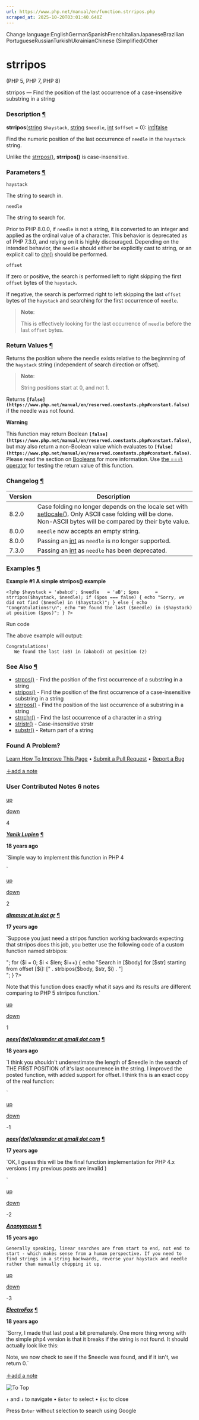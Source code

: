 ```yaml
---
url: https://www.php.net/manual/en/function.strripos.php
scraped_at: 2025-10-20T03:01:40.640Z
---
```


Change language:EnglishGermanSpanishFrenchItalianJapaneseBrazilian PortugueseRussianTurkishUkrainianChinese (Simplified)Other

# strripos

(PHP 5, PHP 7, PHP 8)

strripos — Find the position of the last occurrence of a case-insensitive substring in a string

### Description [¶](https://www.php.net/manual/en/function.strripos.php\#refsect1-function.strripos-description)

**strripos**([string](https://www.php.net/manual/en/language.types.string.php) `$haystack`, [string](https://www.php.net/manual/en/language.types.string.php) `$needle`, [int](https://www.php.net/manual/en/language.types.integer.php) `$offset` = 0): [int](https://www.php.net/manual/en/language.types.integer.php)\|[false](https://www.php.net/manual/en/language.types.singleton.php)

Find the numeric position of the last occurrence of
`needle` in the `haystack` string.



Unlike the [strrpos()](https://www.php.net/manual/en/function.strrpos.php), **strripos()** is
case-insensitive.


### Parameters [¶](https://www.php.net/manual/en/function.strripos.php\#refsect1-function.strripos-parameters)

`haystack`

The string to search in.


`needle`

The string to search for.


Prior to PHP 8.0.0, if `needle` is not a string, it is converted
to an integer and applied as the ordinal value of a character.
This behavior is deprecated as of PHP 7.3.0, and relying on it is highly
discouraged. Depending on the intended behavior, the
`needle` should either be explicitly cast to string,
or an explicit call to [chr()](https://www.php.net/manual/en/function.chr.php) should be performed.


`offset`


If zero or positive, the search is performed left to right skipping the
first `offset` bytes of the
`haystack`.


If negative, the search is performed right to left skipping the
last `offset` bytes of the
`haystack` and searching for the first occurrence
of `needle`.


> **Note**:
>
>
> This is effectively looking for the last occurrence of
> `needle` before the last
> `offset` bytes.

### Return Values [¶](https://www.php.net/manual/en/function.strripos.php\#refsect1-function.strripos-returnvalues)

Returns the position where the needle exists relative to the beginnning of
the `haystack` string (independent of search direction
or offset).


> **Note**:
>
> String positions start at 0, and not 1.

Returns **`[false](https://www.php.net/manual/en/reserved.constants.php#constant.false)`** if the needle was not found.


**Warning**

This function may
return Boolean **`[false](https://www.php.net/manual/en/reserved.constants.php#constant.false)`**, but may also return a non-Boolean value which
evaluates to **`[false](https://www.php.net/manual/en/reserved.constants.php#constant.false)`**. Please read the section on [Booleans](https://www.php.net/manual/en/language.types.boolean.php) for more
information. Use [the ===\\
operator](https://www.php.net/manual/en/language.operators.comparison.php) for testing the return value of this
function.

### Changelog [¶](https://www.php.net/manual/en/function.strripos.php\#refsect1-function.strripos-changelog)

| Version | Description |
| --- | --- |
| 8.2.0 | Case folding no longer depends on the locale set with<br> [setlocale()](https://www.php.net/manual/en/function.setlocale.php). Only ASCII case folding will be done.<br> Non-ASCII bytes will be compared by their byte value. |
| 8.0.0 | `needle` now accepts an empty string. |
| 8.0.0 | Passing an [int](https://www.php.net/manual/en/language.types.integer.php) as `needle` is no longer supported. |
| 7.3.0 | Passing an [int](https://www.php.net/manual/en/language.types.integer.php) as `needle` has been deprecated. |

### Examples [¶](https://www.php.net/manual/en/function.strripos.php\#refsect1-function.strripos-examples)

**Example #1 A simple **strripos()** example**

`<?php
$haystack = 'ababcd';
$needle   = 'aB';
$pos      = strripos($haystack, $needle);
if ($pos === false) {
    echo "Sorry, we did not find ($needle) in ($haystack)";
} else {
    echo "Congratulations!\n";
    echo "We found the last ($needle) in ($haystack) at position ($pos)";
}
?>`

Run code

The above example will output:

```
Congratulations!
   We found the last (aB) in (ababcd) at position (2)
```

### See Also [¶](https://www.php.net/manual/en/function.strripos.php\#refsect1-function.strripos-seealso)

- [strpos()](https://www.php.net/manual/en/function.strpos.php) \- Find the position of the first occurrence of a substring in a string
- [stripos()](https://www.php.net/manual/en/function.stripos.php) \- Find the position of the first occurrence of a case-insensitive substring in a string
- [strrpos()](https://www.php.net/manual/en/function.strrpos.php) \- Find the position of the last occurrence of a substring in a string
- [strrchr()](https://www.php.net/manual/en/function.strrchr.php) \- Find the last occurrence of a character in a string
- [stristr()](https://www.php.net/manual/en/function.stristr.php) \- Case-insensitive strstr
- [substr()](https://www.php.net/manual/en/function.substr.php) \- Return part of a string

### Found A Problem?

[Learn How To Improve This Page](https://github.com/php/doc-base/blob/master/README.md "This will take you to our contribution guidelines on GitHub")
•
[Submit a Pull Request](https://github.com/php/doc-en/blob/master/reference/strings/functions/strripos.xml)
•
[Report a Bug](https://github.com/php/doc-en/issues/new?body=From%20manual%20page:%20https:%2F%2Fphp.net%2Ffunction.strripos%0A%0A---)

[＋add a note](https://www.php.net/manual/add-note.php?sect=function.strripos&repo=en&redirect=https://www.php.net/manual/en/function.strripos.php)

### User Contributed Notes 6 notes

[up](https://www.php.net/manual/vote-note.php?id=76167&page=function.strripos&vote=up "Vote up!")

[down](https://www.php.net/manual/vote-note.php?id=76167&page=function.strripos&vote=down "Vote down!")

4


[**_Yanik Lupien_**](https://www.php.net/manual/en/function.strripos.php#76167) [¶](https://www.php.net/manual/en/function.strripos.php#76167)

**18 years ago**

`Simple way to implement this function in PHP 4
<?php
if (function_exists('strripos') == false) {
    function strripos($haystack, $needle) {
        return strlen($haystack) - strpos(strrev($haystack), $needle);
    }
}
?>`

[up](https://www.php.net/manual/vote-note.php?id=85941&page=function.strripos&vote=up "Vote up!")

[down](https://www.php.net/manual/vote-note.php?id=85941&page=function.strripos&vote=down "Vote down!")

2


[**_dimmav at in dot gr_**](https://www.php.net/manual/en/function.strripos.php#85941) [¶](https://www.php.net/manual/en/function.strripos.php#85941)

**17 years ago**

`Suppose you just need a stripos function working backwards expecting that strripos does this job, you better use the following code of a custom function named strbipos:
<?php
function strbipos($haystack="", $needle="", $offset=0) {
// Search backwards in $haystack for $needle starting from $offset and return the position found or false
    $len = strlen($haystack);
    $pos = stripos(strrev($haystack), strrev($needle), $len - $offset - 1);
    return ( ($pos === false) ? false : $len - strlen($needle) - $pos );
}
// Test
$body = "01234Xy7890XYz456xy90";
$str = "xY";
$len = strlen($body);
echo "TEST POSITIVE offset VALUES IN strbipos<br>";
for ($i = 0; $i < $len; $i++) {
    echo "Search in [$body] for [$str] starting from offset [$i]: [" . strbipos($body, $str, $i) . "]<br>";
}
?>
Note that this function does exactly what it says and its results are different comparing to PHP 5 strripos function.`

[up](https://www.php.net/manual/vote-note.php?id=78577&page=function.strripos&vote=up "Vote up!")

[down](https://www.php.net/manual/vote-note.php?id=78577&page=function.strripos&vote=down "Vote down!")

1


[**_peev\[dot\]alexander at gmail dot com_**](https://www.php.net/manual/en/function.strripos.php#78577) [¶](https://www.php.net/manual/en/function.strripos.php#78577)

**18 years ago**

`I think you shouldn't underestimate the length of $needle in the search of THE FIRST POSITION of it's last occurrence in the string. I improved the posted function, with added support for offset. I think this is an exact copy of the real function:
<?php
if(!function_exists("strripos")){
    function strripos($haystack, $needle, $offset=0) {
        if($offset<0){
            $temp_cut = strrev(  substr( $haystack, 0, abs($offset) )  );
        }
        else{
            $temp_cut = strrev(  substr( $haystack, $offset )  );
        }
        $pos = strlen($haystack) - (strpos($temp_cut, strrev($needle)) + $offset + strlen($needle));
        if ($pos == strlen($haystack)) { $pos = 0; }
        return $pos;
    }/* endfunction strripos*/
}/* endfunction exists strripos*/
?>`

[up](https://www.php.net/manual/vote-note.php?id=82650&page=function.strripos&vote=up "Vote up!")

[down](https://www.php.net/manual/vote-note.php?id=82650&page=function.strripos&vote=down "Vote down!")

 -1


[**_peev\[dot\]alexander at gmail dot com_**](https://www.php.net/manual/en/function.strripos.php#82650) [¶](https://www.php.net/manual/en/function.strripos.php#82650)

**17 years ago**

`OK, I guess this will be the final function implementation for PHP 4.x versions ( my previous posts are invalid )
<?php
if(!function_exists("stripos")){
    function stripos(  $str, $needle, $offset = 0  ){
        return strpos(  strtolower( $str ), strtolower( $needle ), $offset  );
    }/* endfunction stripos */
}/* endfunction exists stripos */
if(!function_exists("strripos")){
    function strripos(  $haystack, $needle, $offset = 0  ) {
        if(  !is_string( $needle )  )$needle = chr(  intval( $needle )  );
        if(  $offset < 0  ){
            $temp_cut = strrev(  substr( $haystack, 0, abs($offset) )  );
        }
        else{
            $temp_cut = strrev(    substr(   $haystack, 0, max(  ( strlen($haystack) - $offset ), 0  )   )    );
        }
        if(   (  $found = stripos( $temp_cut, strrev($needle) )  ) === FALSE   )return FALSE;
        $pos = (   strlen(  $haystack  ) - (  $found + $offset + strlen( $needle )  )   );
        return $pos;
    }/* endfunction strripos */
}/* endfunction exists strripos */
?>`

[up](https://www.php.net/manual/vote-note.php?id=99704&page=function.strripos&vote=up "Vote up!")

[down](https://www.php.net/manual/vote-note.php?id=99704&page=function.strripos&vote=down "Vote down!")

 -2


[**_Anonymous_**](https://www.php.net/manual/en/function.strripos.php#99704) [¶](https://www.php.net/manual/en/function.strripos.php#99704)

**15 years ago**

`Generally speaking, linear searches are from start to end, not end to start - which makes sense from a human perspective. If you need to find strings in a string backwards, reverse your haystack and needle rather than manually chopping it up.`

[up](https://www.php.net/manual/vote-note.php?id=76862&page=function.strripos&vote=up "Vote up!")

[down](https://www.php.net/manual/vote-note.php?id=76862&page=function.strripos&vote=down "Vote down!")

 -3


[**_ElectroFox_**](https://www.php.net/manual/en/function.strripos.php#76862) [¶](https://www.php.net/manual/en/function.strripos.php#76862)

**18 years ago**

`Sorry, I made that last post a bit prematurely.  One more thing wrong with the simple php4 version is that it breaks if the string is not found.  It should actually look like this:
<?php
if (function_exists('strripos') == false) {
    function strripos($haystack, $needle) {
        $pos = strlen($haystack) - strpos(strrev($haystack), strrev($needle));
        if ($pos == strlen($haystack)) { $pos = 0; }
        return $pos;
    }
}
?>
Note, we now check to see if the $needle was found, and if it isn't, we return 0.`

[＋add a note](https://www.php.net/manual/add-note.php?sect=function.strripos&repo=en&redirect=https://www.php.net/manual/en/function.strripos.php)

![To Top](https://www.php.net/images/to-top@2x.png)

`↑` and `↓` to navigate •
`Enter` to select •
`Esc` to close


Press `Enter` without
selection to search using Google